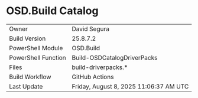 ﻿# OSD.Build Catalog

| | |
|-|-|
| Owner | David Segura |
| Build Version | 25.8.7.2 |
| PowerShell Module | OSD.Build |
| PowerShell Function | Build-OSDCatalogDriverPacks |
| Files | build-driverpacks.* |
| Build Workflow | GitHub Actions |
| Last Update | Friday, August 8, 2025 11:06:37 AM UTC |
